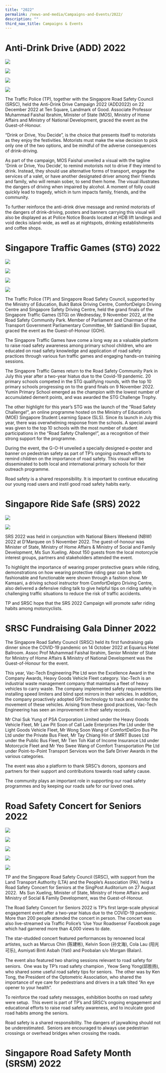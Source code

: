 ```yaml
---
title: "2022"
permalink: /news-and-media/Campaigns-and-Events/2022/
description: ""
third_nav_title: Campaigns & Events
---
```

Anti-Drink Drive (ADD) 2022
==================
 ![](/images/20221223_anti-drink_drive_campaign_2022_2.jpg)
 
 ![](/images/20221223_anti-drink_drive_campaign_2022_3.jpg)
 
![](/images/20221223_anti-drink_drive_campaign_2022_4.jpg)

![](/images/20221223_anti-drink_drive_campaign_2022_1.jpg)

The Traffic Police (TP), together with the Singapore Road Safety Council (SRSC), held the Anti-Drink Drive Campaign 2022 (ADD2022) on 22 December 2022 at Ten Square, Landmark of Good. Associate Professor Muhammad Faishal Ibrahim, Minister of State (MOS), Ministry of Home Affairs and Ministry of National Development, graced the event as the Guest-of-Honour.

“Drink or Drive, You Decide”, is the choice that presents itself to motorists as they enjoy the festivities. Motorists must make the wise decision to pick only one of the two options, and be mindful of the adverse consequences of drink-driving.

As part of the campaign, MOS Faishal unveiled a visual with the tagline 'Drink or Drive, You Decide’, to remind motorists not to drive if they intend to drink. Instead, they should use alternative forms of transport, engage the services of a valet, or have another designated driver among their friends and family, who will remain sober, to send them home. The visual illustrates the dangers of driving when impaired by alcohol. A moment of folly could quickly lead to tragedy, which in turn impacts family, friends, and the community. 

 To further reinforce the anti-drink drive message and remind motorists of the dangers of drink-driving, posters and banners carrying this visual will also be displayed as at Police Notice Boards located at HDB lift landings and void decks island-wide, as well as at nightspots, drinking establishments and coffee shops.
 
Singapore Traffic Games (STG) 2022
=================
![](/images/20221109_singapore_traffic_games_2022_3.png)

![](/images/20221109_singapore_traffic_games_2022_4.jpg)

![](/images/20221109_singapore_traffic_games_2022_5.jpg)

![](/images/20221109_singapore_traffic_games_2022_1.png)

The Traffic Police (TP) and Singapore Road Safety Council, supported by the Ministry of Education, Bukit Batok Driving Centre, ComfortDelgro Driving Centre and Singapore Safety Driving Centre, held the grand finals of the Singapore Traffic Games (STG) on Wednesday, 9 November 2022, at the Road Safety Community Park. Member of Parliament and Chairman of the Transport Government Parliamentary Committee, Mr Saktiandi Bin Supaat, graced the event as the Guest-of-Honour (GOH).

The Singapore Traffic Games have come a long way as a valuable platform to raise road safety awareness among primary school children, who are educated on road safety knowledge and application of road safety practices through various fun traffic games and engaging hands-on training sessions.

The Singapore Traffic Games return to the Road Safety Community Park in July this year after a two-year hiatus due to the Covid-19 pandemic. 20 primary schools competed in the STG qualifying rounds, with the top 10 primary schools progressing on to the grand finals on 9 November 2022. Yumin Primary School emerged as the champion with the lowest number of accumulated demerit points, and was awarded the STG Challenge Trophy.

The other highlight for this year’s STG was the launch of the “Road Safety Challenge!”, an online programme hosted on the Ministry of Education’s (MOE) Singapore Student Learning Space (SLS). Since its launch in July this year, there was overwhelming response from the schools. A special award was given to the top 10 schools with the most number of student participations in the “Road Safety Challenge!”, as a recognition of their strong support for the programme.

During the event, the G-O-H unveiled a specially designed e-poster and banner on pedestrian safety as part of TP’s ongoing outreach efforts to remind children on the importance of road safety. This visual will be disseminated to both local and international primary schools for their outreach programme.

Road safety is a shared responsibility. It is important to continue educating our young road users and instil good road safety habits early.

Singapore Ride Safe (SRS) 2022
=================
![](/images/20221105_singapore_ride_safe_2022_1.jpg)

![](/images/20221105_singapore_ride_safe_2022_2.jpg)

SRS 2022 was held in conjunction with National Bikers Weekend (NBW) 2022 at D’Marquee on 5 November 2022. The guest-of-honour was Minister of State, Ministry of Home Affairs & Ministry of Social and Family Development, Ms Sun Xueling. About 150 guests from the local motorcycle interest groups, partners and stakeholders attended the event.

To highlight the importance of wearing proper protective gears while riding, demonstrations on how wearing protective riding gear can be both fashionable and functionable were shown through a fashion show. Mr Kamsani, a driving school instructor from ComfortDelgro Driving Centre, also delivered a defensive riding talk to give helpful tips on riding safely in challenging traffic situations to reduce the risk of traffic accidents.

TP and SRSC hope that the SRS 2022 Campaign will promote safer riding habits among motorcyclists.

SRSC Fundraising Gala Dinner 2022
=================

The Singapore Road Safety Council (SRSC) held its first fundraising gala dinner since the COVID-19 pandemic on 14 October 2022 at Equarius Hotel Ballroom. Assoc Prof Muhammad Faishal Ibrahim, Senior Minister of State for Ministry of Home Affairs & Ministry of National Development was the Guest-of-Honour for the event.

This year, Vac-Tech Engineering Pte Ltd won the Excellence Award in the Company Awards, Heavy Goods Vehicle Fleet category. Vac-Tech is an industrial waste management company that maintains a fleet of heavy vehicles to carry waste. The company implemented safety requirements like installing speed limiters and blind spot mirrors in their vehicles. In addition, the company proactively adopted GPS technology to track and monitor the movement of these vehicles. Arising from these good practices, Vac-Tech Engineering has seen an improvement in their safety records.

Mr Chai Suk Yung of PSA Corporation Limited under the Heavy Goods Vehicle Fleet, Mr Law Pit Soon of Call Lade Enterprises Pte Ltd under the Light Goods Vehicle Fleet, Mr Wong Soon Wang of ComfortDelGro Bus Pte Ltd under the Private Bus Fleet, Mr Tay Chiang Hin of SMRT Buses Ltd under the Public Bus Fleet, Mr Tien Toh Kiat of Income Insurance Ltd under Motorcycle Fleet and Mr Yeo Swee Wang of Comfort Transportation Pte Ltd under Point-to-Point Transport Services won the Safe Driver Awards in the various categories.

The event was also a platform to thank SRSC’s donors, sponsors and partners for their support and contributions towards road safety cause.

The community plays an important role in supporting our road safety programmes and by keeping our roads safe for our loved ones.

Road Safety Concert for Seniors 2022
=================
 ![](/images/20220828_road_safety_concert_for_seniors_2022_1.jpg)
 
 ![](/images/IMG0232.jpg)
 
 ![](/images/IMG0147.jpg)
 
 ![](/images/20220828_road_safety_concert_for_seniors_2022_2.jpg)
 
 ![](/images/IMG0324.jpg)

TP and the Singapore Road Safety Council (SRSC), with support from the Land Transport Authority (LTA) and the People’s Association (PA), held a Road Safety Concert for Seniors at the SingPost Auditorium on 27 August 2022.  Ms Sun Xueling, Minister of State, Ministry of Home Affairs and Ministry of Social & Family Development, was the Guest-of-Honour.

The Road Safety Concert for Seniors 2022 is TP’s first large-scale physical engagement event after a two-year hiatus due to the COVID-19 pandemic.  More than 200 people attended the concert in person. The concert was also live-streamed via Traffic Police’s ‘Use Your Roadsense’ Facebook page which had garnered more than 4,000 views to date.

The star-studded concert featured performances by renowned local artistes, such as Marcus Chin (陈建彬), Kelvin Soon (孙文海), Cola Lau (阳光可乐), Asmiyati Binti Asbah (Yati) and Poobalan s/o Morgan (Balan).

The event also featured two sharing sessions relevant to road safety for seniors.  One was by TP’s road safety champion , Yeow Seng Yong(邱胜扬), who shared some useful road safety tips for seniors.  The other was by Ken Tong, the President of the Optometric Association, who shared the importance of eye care for pedestrians and drivers in a talk tilted “An eye opener to your health”.

To reinforce the road safety messages, exhibition booths on road safety were setup.  This event is part of TP’s and SRSC’s ongoing engagement and educational efforts to raise road safety awareness, and to inculcate good road habits among the seniors.

Road safety is a shared responsibility. The dangers of jaywalking should not be underestimated.  Seniors are encouraged to always use pedestrian crossings or overhead bridges when crossing the roads.

Singapore Road Safety Month (SRSM) 2022
=================